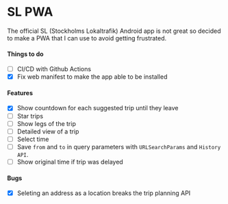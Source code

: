 # SL PWA
The official SL (Stockholms Lokaltrafik) Android app is not great so decided to make a PWA that I can use to avoid getting frustrated.

#### Things to do
- [ ] CI/CD with Github Actions
- [x] Fix web manifest to make the app able to be installed

#### Features
- [x] Show countdown for each suggested trip until they leave
- [ ] Star trips
- [ ] Show legs of the trip
- [ ] Detailed view of a trip
- [ ] Select time
- [ ] Save `from` and `to` in query parameters with `URLSearchParams` and `History API`.
- [ ] Show original time if trip was delayed

#### Bugs
- [x] Seleting an address as a location breaks the trip planning API